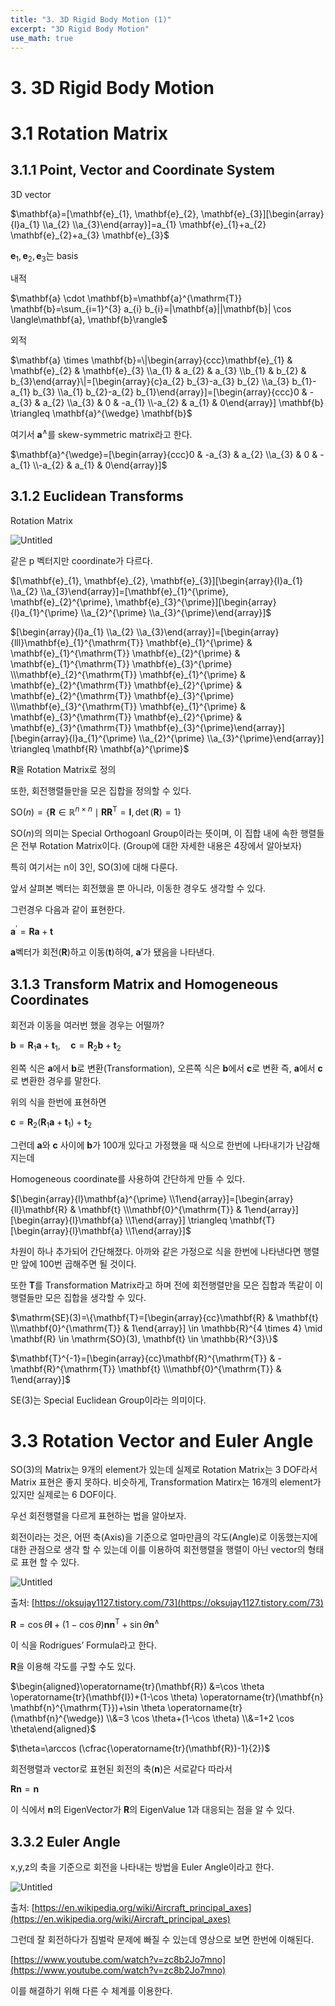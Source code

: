 ```yaml
---
title: "3. 3D Rigid Body Motion (1)"
excerpt: "3D Rigid Body Motion"
use_math: true
---
```


# 3. 3D Rigid Body Motion

# 3.1 Rotation Matrix

## 3.1.1 Point, Vector and Coordinate System

3D vector

$\mathbf{a}=[\mathbf{e}_{1}, \mathbf{e}_{2}, \mathbf{e}_{3}][\begin{array}{l}a_{1} \\a_{2} \\a_{3}\end{array}]=a_{1} \mathbf{e}_{1}+a_{2} \mathbf{e}_{2}+a_{3} \mathbf{e}_{3}$ 

$\mathbf{e}_{1}, \mathbf{e}_{2}, \mathbf{e}_{3}$는 basis

내적

$\mathbf{a} \cdot \mathbf{b}=\mathbf{a}^{\mathrm{T}} \mathbf{b}=\sum_{i=1}^{3} a_{i} b_{i}=|\mathbf{a}||\mathbf{b}| \cos \langle\mathbf{a}, \mathbf{b}\rangle$

외적

$\mathbf{a} \times \mathbf{b}=\|\begin{array}{ccc}\mathbf{e}_{1} & \mathbf{e}_{2} & \mathbf{e}_{3} \\a_{1} & a_{2} & a_{3} \\b_{1} & b_{2} & b_{3}\end{array}\|=[\begin{array}{c}a_{2} b_{3}-a_{3} b_{2} \\a_{3} b_{1}-a_{1} b_{3} \\a_{1} b_{2}-a_{2} b_{1}\end{array}]=[\begin{array}{ccc}0 & -a_{3} & a_{2} \\a_{3} & 0 & -a_{1} \\-a_{2} & a_{1} & 0\end{array}] \mathbf{b} \triangleq \mathbf{a}^{\wedge} \mathbf{b}$

여기서 $\mathbf{a}^{\wedge}$를 skew-symmetric matrix라고 한다.

$\mathbf{a}^{\wedge}=[\begin{array}{ccc}0 & -a_{3} & a_{2} \\a_{3} & 0 & -a_{1} \\-a_{2} & a_{1} & 0\end{array}]$

## 3.1.2 Euclidean Transforms

Rotation Matrix

![Untitled](/assets/images/3D_Rigid_Body_Motion/Untitled.png)

같은 p 벡터지만 coordinate가 다르다.

$[\mathbf{e}_{1}, \mathbf{e}_{2}, \mathbf{e}_{3}][\begin{array}{l}a_{1} \\a_{2} \\a_{3}\end{array}]=[\mathbf{e}_{1}^{\prime}, \mathbf{e}_{2}^{\prime}, \mathbf{e}_{3}^{\prime}][\begin{array}{l}a_{1}^{\prime} \\a_{2}^{\prime} \\a_{3}^{\prime}\end{array}]$

$[\begin{array}{l}a_{1} \\a_{2} \\a_{3}\end{array}]=[\begin{array}{lll}\mathbf{e}_{1}^{\mathrm{T}} \mathbf{e}_{1}^{\prime} & \mathbf{e}_{1}^{\mathrm{T}} \mathbf{e}_{2}^{\prime} & \mathbf{e}_{1}^{\mathrm{T}} \mathbf{e}_{3}^{\prime} \\\mathbf{e}_{2}^{\mathrm{T}} \mathbf{e}_{1}^{\prime} & \mathbf{e}_{2}^{\mathrm{T}} \mathbf{e}_{2}^{\prime} & \mathbf{e}_{2}^{\mathrm{T}} \mathbf{e}_{3}^{\prime} \\\mathbf{e}_{3}^{\mathrm{T}} \mathbf{e}_{1}^{\prime} & \mathbf{e}_{3}^{\mathrm{T}} \mathbf{e}_{2}^{\prime} & \mathbf{e}_{3}^{\mathrm{T}} \mathbf{e}_{3}^{\prime}\end{array}][\begin{array}{l}a_{1}^{\prime} \\a_{2}^{\prime} \\a_{3}^{\prime}\end{array}] \triangleq \mathbf{R} \mathbf{a}^{\prime}$

$\textbf{R}$을 Rotation Matrix로 정의

또한, 회전행렬들만을 모은 집합을 정의할 수 있다.

$\mathrm{SO}(n)=\{\mathbf{R} \in \mathbb{R}^{n \times n} \mid \mathbf{R} \mathbf{R}^{\mathrm{T}}=\mathbf{I}, \operatorname{det}(\mathbf{R})=1\}$

$\text{SO}(n)$의 의미는 Special Orthogoanl Group이라는 뜻이며, 이 집합 내에 속한 행렬들은 전부 Rotation Matrix이다. (Group에 대한 자세한 내용은 4장에서 알아보자)

특히 여기서는 n이 3인, $\text{SO}(3)$에 대해 다룬다.

앞서 살펴본 벡터는 회전했을 뿐 아니라, 이동한 경우도 생각할 수 있다.

 그런경우 다음과 같이 표현한다.

$\mathbf{a}^{\prime}=\mathbf{R a}+\mathbf{t}$

$\textbf{a}$벡터가 회전($\textbf{R}$)하고 이동($\textbf{t}$)하여, $\textbf{a}'$가 됐음을 나타낸다.

## 3.1.3 Transform Matrix and Homogeneous Coordinates

회전과 이동을 여러번 했을 경우는 어떨까?

$\mathbf{b}=\mathbf{R}_{1} \mathbf{a}+\mathbf{t}_{1}, \quad \mathbf{c}=\mathbf{R}_{2} \mathbf{b}+\mathbf{t}_{2}$

왼쪽 식은 $\textbf{a}$에서 $\textbf{b}$로 변환(Transformation), 오른쪽 식은 $\textbf{b}$에서 $\textbf{c}$로 변환 즉, $\textbf{a}$에서 $\textbf{c}$로 변환한 경우를 말한다.

위의 식을 한번에 표현하면

$\mathbf{c}=\mathbf{R}_{2}(\mathbf{R}_{1} \mathbf{a}+\mathbf{t}_{1})+\mathbf{t}_{2}$

그런데 $\textbf{a}$와 $\textbf{c}$ 사이에 $\textbf{b}$가 100개 있다고 가정했을 때 식으로 한번에 나타내기가 난감해지는데

Homogeneous coordinate를 사용하여 간단하게 만들 수 있다.

$[\begin{array}{l}\mathbf{a}^{\prime} \\1\end{array}]=[\begin{array}{ll}\mathbf{R} & \mathbf{t} \\\mathbf{0}^{\mathrm{T}} & 1\end{array}][\begin{array}{l}\mathbf{a} \\1\end{array}] \triangleq \mathbf{T}[\begin{array}{l}\mathbf{a} \\1\end{array}]$

차원이 하나 추가되어 간단해졌다. 아까와 같은 가정으로 식을 한번에 나타낸다면 행렬만 앞에 100번 곱해주면 될 것이다.

또한 $\textbf{T}$를 Transformation Matrix라고 하며 전에 회전행렬만을 모은 집합과 똑같이 이 행렬들만 모은 집합을 생각할 수 있다.

$\mathrm{SE}(3)=\{\mathbf{T}=[\begin{array}{cc}\mathbf{R} & \mathbf{t} \\\mathbf{0}^{\mathrm{T}} & 1\end{array}] \in \mathbb{R}^{4 \times 4} \mid \mathbf{R} \in \mathrm{SO}(3), \mathbf{t} \in \mathbb{R}^{3}\}$

$\mathbf{T}^{-1}=[\begin{array}{cc}\mathbf{R}^{\mathrm{T}} & -\mathbf{R}^{\mathrm{T}} \mathbf{t} \\\mathbf{0}^{\mathrm{T}} & 1\end{array}]$

$\text{SE}(3)$는 Special Euclidean Group이라는 의미이다.

# 3.3 Rotation Vector and Euler Angle

$\text{SO}(3)$의 Matrix는 9개의 element가 있는데 실제로 Rotation Matrix는 3 DOF라서 Matrix 표현은 좋지 못하다. 비슷하게, Transformation Matirx는 16개의 element가 있지만 실제로는 6 DOF이다.

우선 회전행렬을 다르게 표현하는 법을 알아보자.

회전이라는 것은, 어떤 축(Axis)을 기준으로 얼마만큼의 각도(Angle)로 이동했는지에 대한 관점으로 생각 할 수 있는데 이를 이용하여 회전행렬을 행렬이 아닌 vector의 형태로 표현 할 수 있다.

![Untitled](/assets/images/3D_Rigid_Body_Motion/Untitled%201.png)

출처: [https://oksujay1127.tistory.com/73](https://oksujay1127.tistory.com/73)

$\mathbf{R}=\cos \theta \mathbf{I}+(1-\cos \theta) \mathbf{n n}^{\mathrm{T}}+\sin \theta \mathbf{n}^{\wedge}$

이 식을 Rodrigues’ Formula라고 한다.

$\textbf{R}$을 이용해 각도를 구할 수도 있다.

$\begin{aligned}\operatorname{tr}(\mathbf{R}) &=\cos \theta \operatorname{tr}(\mathbf{I})+(1-\cos \theta) \operatorname{tr}(\mathbf{n} \mathbf{n}^{\mathrm{T}})+\sin \theta \operatorname{tr}(\mathbf{n}^{\wedge}) \\&=3 \cos \theta+(1-\cos \theta) \\&=1+2 \cos \theta\end{aligned}$

$\theta=\arccos (\cfrac{\operatorname{tr}(\mathbf{R})-1}{2})$

회전행렬과 vector로 표현된 회전의 축($\textbf{n})$은 서로같다 따라서

$\mathbf{R n}=\mathbf{n}$

이 식에서 $\mathbf{n}$의 EigenVector가 $\textbf{R}$의 EigenValue 1과 대응되는 점을 알 수 있다.

## 3.3.2 Euler Angle

x,y,z의 축을 기준으로 회전을 나타내는 방법을 Euler Angle이라고 한다.

![Untitled](/assets/images/3D_Rigid_Body_Motion/Untitled%202.png)

출처: [https://en.wikipedia.org/wiki/Aircraft_principal_axes](https://en.wikipedia.org/wiki/Aircraft_principal_axes)

그런데 잘 회전하다가 짐벌락 문제에 빠질 수 있는데 영상으로 보면 한번에 이해된다.

[https://www.youtube.com/watch?v=zc8b2Jo7mno](https://www.youtube.com/watch?v=zc8b2Jo7mno)

이를 해결하기 위해 다른 수 체계를 이용한다.